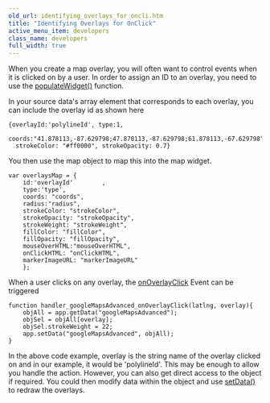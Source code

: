 ```yaml
---
old_url: identifying_overlays_for_oncli.htm
title: "Identifying Overlays for OnClick"
active_menu_item: developers
class_name: developers
full_width: true
---
```



When you create a map overlay, you will often want to control events when it is clicked on by a user. In order to assign an ID to an overlay, you need to use the [populateWidget()](/developers/documentation/product-guide/advanced-important-widgets/google-v3-maps-widget/using-populatewidget) function.

In your source data's array element that corresponds to each overlay, you can include the overlay id as shown here

    {overlayId:'polylineId', type:1, 
      coords:"41.878113,-87.629798;47.878113,-87.629798;61.878113,-67.629798", 
      strokeColor: "#ff0000", strokeOpacity: 0.7}

You then use the map object to map this into the map widget.

    var overlaysMap = {
		id:'overlayId'        , 
        type:'type', 
        coords: "coords", 
        radius:"radius", 
        strokeColor: "strokeColor", 
        strokeOpacity: "strokeOpacity", 
        strokeWeight: "strokeWeight", 
        fillColor: "fillColor", 
        fillOpacity: "fillOpacity", 
        mouseOverHTML:"mouseOverHTML", 
        onClickHTML: "onClickHTML", 
        markerImageURL: "markerImageURL"
        };

When a user clicks on any overlay, the [onOverlayClick](/developers/documentation/product-guide/advanced-important-widgets/google-v3-maps-widget/property-event-method-summary/gmapevents) Event can be triggered

    function handler_googleMapsAdvanced_onOverlayClick(latlng, overlay){
        objAll = app.getData("googleMapsAdvanced");
        objSel = objAll[overlay];
        objSel.strokeWeight = 22;
        app.setData("googleMapsAdvanced", objAll);
    }
   

In the above code example, overlay is the string name of the overlay clicked on and in our example, it would be 'polylineId'. This may be enough to allow you handle the action. However, you can also get direct access to the object if required. You could then modify data within the object and use [setData()](/developers/documentation/product-guide/advanced-important-widgets/google-v3-maps-widget/using-getdata-and-setdata) to redraw the overlays.
